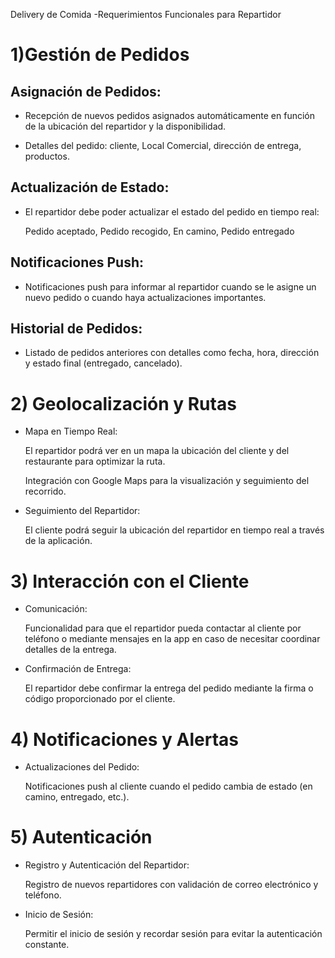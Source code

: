 Delivery de Comida -Requerimientos Funcionales para Repartidor
# 1)Gestión de Pedidos
  ## Asignación de Pedidos:

   - Recepción de nuevos pedidos asignados automáticamente en función de la ubicación del repartidor y la disponibilidad.

   - Detalles del pedido: cliente, Local Comercial, dirección de entrega, productos.

  ## Actualización de Estado:

   - El repartidor debe poder actualizar el estado del pedido en tiempo real:

       Pedido aceptado, Pedido recogido, En camino, Pedido entregado

  ## Notificaciones Push:
   
   - Notificaciones push para informar al repartidor cuando se le asigne un nuevo pedido o cuando haya actualizaciones importantes.

  ##  Historial de Pedidos:
  
   - Listado de pedidos anteriores con detalles como fecha, hora, dirección y estado final (entregado, cancelado).

# 2) Geolocalización y Rutas

   - Mapa en Tiempo Real:

       El repartidor podrá ver en un mapa la ubicación del cliente y del restaurante para optimizar la ruta.

       Integración con Google Maps para la visualización y seguimiento del recorrido.

   - Seguimiento del Repartidor:

        El cliente podrá seguir la ubicación del repartidor en tiempo real a través de la aplicación.

# 3) Interacción con el Cliente

   - Comunicación:

        Funcionalidad para que el repartidor pueda contactar al cliente por teléfono o mediante mensajes en la app en caso de necesitar coordinar detalles de la entrega.
   
  - Confirmación de Entrega:

       El repartidor debe confirmar la entrega del pedido mediante la firma o código proporcionado por el cliente.

# 4) Notificaciones y Alertas

   - Actualizaciones del Pedido:

       Notificaciones push al cliente cuando el pedido cambia de estado (en camino, entregado, etc.).

# 5) Autenticación

   - Registro y Autenticación del Repartidor:

        Registro de nuevos repartidores con validación de correo electrónico y teléfono.

  - Inicio de Sesión:

       Permitir el inicio de sesión y recordar sesión para evitar la autenticación constante.
